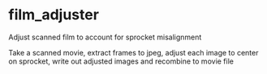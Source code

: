 # film_adjuster
Adjust scanned film to account for sprocket misalignment


Take a scanned movie, extract frames to jpeg, adjust each image to center on sprocket, write out adjusted images and recombine to movie file

